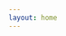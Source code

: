 ```yaml
---
layout: home
---
```


<main> <!-- markdownlint-disable-line MD041 -->
  <BeltBuilder />
</main>

<script setup lang="ts">
import BeltBuilder from './components/BeltBuilder.vue'
</script>

<style scoped>
main {
  padding: 20px;
  text-align: center;
}
</style>
